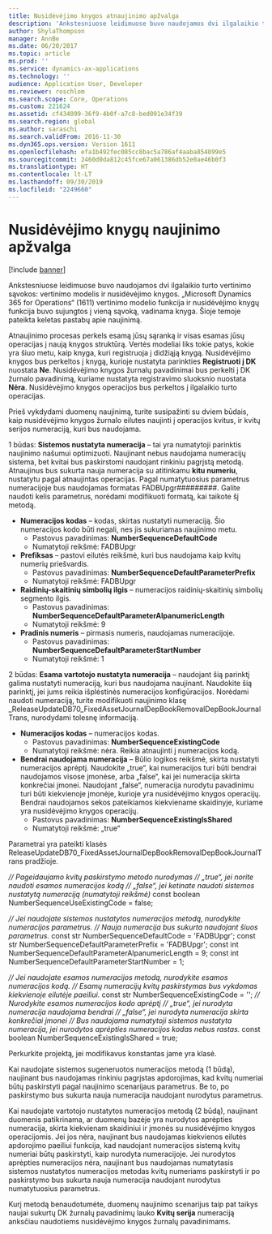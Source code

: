 ```yaml
---
title: Nusidėvėjimo knygos atnaujinimo apžvalga
description: 'Ankstesniuose leidimuose buvo naudojamos dvi ilgalaikio turto vertinimo sąvokos: vertinimo modelis ir nusidėvėjimo knygos.'
author: ShylaThompson
manager: AnnBe
ms.date: 06/20/2017
ms.topic: article
ms.prod: ''
ms.service: dynamics-ax-applications
ms.technology: ''
audience: Application User, Developer
ms.reviewer: roschlom
ms.search.scope: Core, Operations
ms.custom: 221624
ms.assetid: cf434099-36f9-4b0f-a7c8-bed091e34f39
ms.search.region: global
ms.author: saraschi
ms.search.validFrom: 2016-11-30
ms.dyn365.ops.version: Version 1611
ms.openlocfilehash: efa1b492fec085cc8bac5a786af4aaba854899e5
ms.sourcegitcommit: 2460d0da812c45fce67a061386db52e0ae46b0f3
ms.translationtype: HT
ms.contentlocale: lt-LT
ms.lasthandoff: 09/30/2019
ms.locfileid: "2249660"
---
```

# <a name="depreciation-book-upgrade-overview"></a>Nusidėvėjimo knygų naujinimo apžvalga

[!include [banner](../includes/banner.md)]

Ankstesniuose leidimuose buvo naudojamos dvi ilgalaikio turto vertinimo sąvokos: vertinimo modelis ir nusidėvėjimo knygos. „Microsoft Dynamics 365 for Operations“ (1611) vertinimo modelio funkcija ir nusidėvėjimo knygų funkcija buvo sujungtos į vieną sąvoką, vadinama knyga. Šioje temoje pateikta keletas pastabų apie naujinimą. 

Atnaujinimo procesas perkels esamą jūsų sąranką ir visas esamas jūsų operacijas į naują knygos struktūrą. Vertės modeliai liks tokie patys, kokie yra šiuo metu, kaip knyga, kuri registruoja į didžiąją knygą. Nusidėvėjimo knygos bus perkeltos į knygą, kurioje nustatyta parinkties **Registruoti į DK** nuostata **Ne**. Nusidėvėjimo knygos žurnalų pavadinimai bus perkelti į DK žurnalo pavadinimą, kuriame nustatyta registravimo sluoksnio nuostata **Nėra**. Nusidėvėjimo knygos operacijos bus perkeltos į ilgalaikio turto operacijas. 

Prieš vykdydami duomenų naujinimą, turite susipažinti su dviem būdais, kaip nusidėvėjimo knygos žurnalo eilutes naujinti į operacijos kvitus, ir kvitų serijos numeraciją, kuri bus naudojama. 

1 būdas: **Sistemos nustatyta numeracija** – tai yra numatytoji parinktis naujinimo našumui optimizuoti. Naujinant nebus naudojama numeracijų sistema, bet kvitai bus paskirstomi naudojant rinkiniu pagrįstą metodą. Atnaujinus bus sukurta nauja numeracija su atitinkamu **kitu numeriu**, nustatytu pagal atnaujintas operacijas. Pagal numatytuosius parametrus numeracijoje bus naudojamas formatas FADBUpgr\#\#\#\#\#\#\#\#\#. Galite naudoti kelis parametrus, norėdami modifikuoti formatą, kai taikote šį metodą.

-   **Numeracijos kodas** – kodas, skirtas nustatyti numeraciją. Šio numeracijos kodo būti negali, nes jis sukuriamas naujinimo metu.
    -   Pastovus pavadinimas: **NumberSequenceDefaultCode**
    -   Numatytoji reikšmė: FADBUpgr
-   **Prefiksas** – pastovi eilutės reikšmė, kuri bus naudojama kaip kvitų numerių priešvardis.
    -   Pastovus pavadinimas: **NumberSequenceDefaultParameterPrefix**
    -   Numatytoji reikšmė: FADBUpgr
-   **Raidinių-skaitinių simbolių ilgis** – numeracijos raidinių-skaitinių simbolių segmento ilgis.
    -   Pastovus pavadinimas: **NumberSequenceDefaultParameterAlpanumericLength**
    -   Numatytoji reikšmė: 9
-   **Pradinis numeris** – pirmasis numeris, naudojamas numeracijoje.
    -   Pastovus pavadinimas: **NumberSequenceDefaultParameterStartNumber**
    -   Numatytoji reikšmė: 1

2 būdas: **Esama vartotojo nustatyta numeracija** – naudojant šią parinktį galima nustatyti numeraciją, kuri bus naudojama naujinant. Naudokite šią parinktį, jei jums reikia išplėstinės numeracijos konfigūracijos. Norėdami naudoti numeraciją, turite modifikuoti naujinimo klasę \_ReleaseUpdateDB70_FixedAssetJournalDepBookRemovalDepBookJournalTrans, nurodydami tolesnę informaciją.

-   **Numeracijos kodas** – numeracijos kodas.
    -   Pastovus pavadinimas: **NumberSequenceExistingCode**
    -   Numatytoji reikšmė: nėra. Reikia atnaujinti į numeracijos kodą.
-   **Bendrai naudojama numeracija** – Būlio logikos reikšmė, skirta nustatyti numeracijos aprėptį. Naudokite „true“, kai numeracijos turi būti bendrai naudojamos visose įmonėse, arba „false“, kai jei numeracija skirta konkrečiai įmonei. Naudojant „false“, numeracija nurodytu pavadinimu turi būti kiekvienoje įmonėje, kurioje yra nusidėvėjimo knygos operacijų. Bendrai naudojamos sekos pateikiamos kiekviename skaidinyje, kuriame yra nusidėvėjimo knygos operacijų.
    -   Pastovus pavadinimas: **NumberSequenceExistingIsShared**
    -   Numatytoji reikšmė: „true“

Parametrai yra pateikti klasės ReleaseUpdateDB70\_FixedAssetJournalDepBookRemovalDepBookJournalTrans pradžioje. 

*// Pageidaujamo kvitų paskirstymo metodo nurodymas* 
 *// „true“, jei norite naudoti esamos numeracijos kodą* 
 *// „false“, jei ketinate naudoti sistemos nustatytą numeraciją (numatytoji reikšmė)* const boolean NumberSequenceUseExistingCode = false;  

*// Jei naudojate sistemos nustatytos numeracijos metodą, nurodykite numeracijos parametrus.*
 *// Nauja numeracija bus sukurta naudojant šiuos parametrus.* const str NumberSequenceDefaultCode = 'FADBUpgr'; const str NumberSequenceDefaultParameterPrefix = 'FADBUpgr'; const int NumberSequenceDefaultParameterAlpanumericLength = 9; const int NumberSequenceDefaultParameterStartNumber = 1;   

*// Jei naudojate esamos numeracijos metodą, nurodykite esamos numeracijos kodą.* 
 *// Esamų numeracijų kvitų paskirstymas bus vykdomas kiekvienoje eilutėje paeiliui.* const str NumberSequenceExistingCode = ''; *// Nurodykite esamos numeracijos kodo aprėptį* 
 *// „true“, jei nurodyta numeracija naudojama bendrai* 
 *// „false“, jei nurodyta numeracija skirta konkrečiai įmonei* 
 *// Bus naudojama numatytoji sistemos nustatyta numeracija, jei nurodytos aprėpties numeracijos kodas nebus rastas.* const boolean NumberSequenceExistingIsShared = true; 

Perkurkite projektą, jei modifikavus konstantas jame yra klasė. 

Kai naudojate sistemos sugeneruotos numeracijos metodą (1 būdą), naujinant bus naudojamas rinkiniu pagrįstas apdorojimas, kad kvitų numeriai būtų paskirstyti pagal naujinimo scenarijaus parametrus. Be to, po paskirstymo bus sukurta nauja numeracija naudojant nurodytus parametrus. 

Kai naudojate vartotojo nustatytos numeracijos metodą (2 būdą), naujinant duomenis patikrinama, ar duomenų bazėje yra nurodytos aprėpties numeracija, skirta kiekvienam skaidiniui ir įmonės su nusidėvėjimo knygos operacijomis. Jei jos nėra, naujinant bus naudojamas kiekvienos eilutės apdorojimo paeiliui funkcija, kad naudojant numeracijos sistemą kvitų numeriai būtų paskirstyti, kaip nurodyta numeracijoje. Jei nurodytos aprėpties numeracijos nėra, naujinant bus naudojamas numatytasis sistemos nustatytos numeracijos metodas kvitų numeriams paskirstyti ir po paskirstymo bus sukurta nauja numeracija naudojant nurodytus numatytuosius parametrus.

Kurį metodą benaudotumėte, duomenų naujinimo scenarijus taip pat taikys naujai sukurtų DK žurnalų pavadinimų lauko **Kvitų serija** numeraciją anksčiau naudotiems nusidėvėjimo knygos žurnalų pavadinimams.



